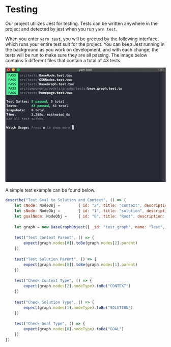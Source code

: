 # Testing

Our project utilizes Jest for testing. Tests can be written anywhere in the project and detected by jest when you run `yarn test`.

When you enter `yarn test`, you will be greeted by the following interface, which runs your entire test suit for the project. You can keep Jest running in the background as you work on development, and with each change, the tests will be run to make sure they are all passing. The image below contains 5 different files that contain a total of 43 tests.

![](../screenshots/TestingScreenshot.png)

A simple test example can be found below.

```javascript
describe("Test Goal to Solution and Context", () => {
    let cNode: NodeObj =        { id: "2", title: "context", description: "Context Node", nodeType: NodeTypes.context, connection: []}
    let sNode: NodeObj =        { id: "1", title: "solution", description: "Solution Node", nodeType: NodeTypes.solution, connection: []}
    let goalNode: NodeObj =     { id: "0", title: "Root", description: "Root Node", nodeType: NodeTypes.goal, connection: [sNode, cNode] }

    let graph = new BaseGraphObject({ _id: "test_graph", name: "Test", description: "Test graph", nodes: [goalNode, sNode, cNode] })

    test("Test Context Parent", () => {
        expect(graph.nodes[0]).toBe(graph.nodes[2].parent)
    })

    test("Test Solution Parent", () => {
        expect(graph.nodes[0]).toBe(graph.nodes[1].parent)
    })

    test("Check Context Type", () => {
        expect(graph.nodes[2].nodeType).toBe("CONTEXT")
    })

    test("Check Solution Type", () => {
        expect(graph.nodes[1].nodeType).toBe("SOLUTION")
    })

    test("Check Goal Type", () => {
        expect(graph.nodes[0].nodeType).toBe("GOAL")
    })
})
```